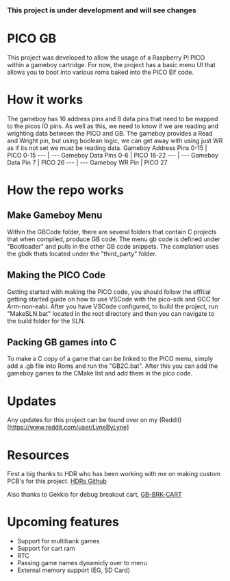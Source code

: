 ### This project is under development and will see changes

# PICO GB
This project was developed to allow the usage of a Raspberry PI PICO within a gameboy cartridge. For now, the project has a basic menu UI that allows you to boot into various roms baked into the PICO Elf code.

# How it works
The gameboy has 16 address pins and 8 data pins that need to be mapped to the picos IO pins. As well as this, we need to know if we are reading and wrighting data between the PICO and GB. The gameboy provides a Read and Wright pin, but using boolean logic, we can get away with using just WR as if its not set we must be reading data.
Gameboy Address Pins 0-15 | PICO 0-15
--- | ---
Gameboy Data Pins 0-6 | PICO 16-22
--- | ---
Gameboy Data Pin 7 | PICO 26
--- | ---
Gameboy WR Pin | PICO 27

# How the repo works
## Make Gameboy Menu
Within the GBCode folder, there are several folders that contain C projects that when compiled, produce GB code. The menu gb code is defined under "Bootloader" and pulls in the other GB code snippets. The complation uses the gbdk thats located under the "third_party" folder.

## Making the PICO Code
Getting started with making the PICO code, you should follow the offitial getting started guide on how to use VSCode with the pico-sdk and GCC for Arm-non-eabi. After you have VSCode configured, to build the project, run "MakeSLN.bat" located in the root directory and then you can navigate to the build folder for the SLN.

## Packing GB games into C
To make a C copy of a game that can be linked to the PICO menu, simply add a .gb file into Roms and run the "GB2C.bat". After this you can add the gameboy games to the CMake list and add them in the pico code.

# Updates
Any updates for this project can be found over on my (Reddit)[https://www.reddit.com/user/LyneByLyne] 

# Resources
First a big thanks to HDR who has been working with me on making custom PCB's for this project. 
[HDRs Github](https://github.com/HDR/Game-Boy-Pico-Cart)

Also thanks to Gekkio for debug breakout cart, [GB-BRK-CART](https://github.com/Gekkio/gb-hardware)

# Upcoming features
* Support for multibank games
* Support for cart ram
* RTC
* Passing game names dynamicly over to menu
* External memory support (EG, SD Card)